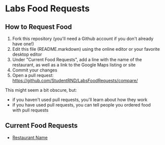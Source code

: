# Labs Food Requests

## How to Request Food

1. Fork this repository (you'll need a Github account if you don't already have one!)
1. Edit this file (README.markdown) using the online editor or your favorite desktop editor
1. Under "Current Food Requests", add a line with the name of the restaurant, as well as a link to the Google Maps listing or site
1. Commit your changes
1. Open a pull request: https://github.com/StudentRND/LabsFoodRequests/compare/

This might seem a bit obscure, but:

- if you haven't used pull requests, you'll learn about how they work
- if you have used pull requests, you can tell people you ordered food with pull requests

## Current Food Requests

- [Restaurant Name](http://google.maps/link.here)
